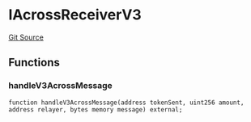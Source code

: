 # IAcrossReceiverV3
[Git Source](https://github.com/malda-protocol/malda-lending/blob/7babde64a69e0bddbfb8ee96e52976dd39acebdd/src\interfaces\external\across\IAcrossReceiverV3.sol)


## Functions
### handleV3AcrossMessage


```solidity
function handleV3AcrossMessage(address tokenSent, uint256 amount, address relayer, bytes memory message) external;
```

